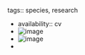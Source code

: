 tags:: species, research

- availability:: cv
- ![image](https://ipfs.io/ipfs/QmVoX1UVjEAxWWACna693g3Qr4R8TSaM9SxdpBMgB5Ckn9)
- ![image](https://ipfs.io/ipfs/QmP8NQS4Arw6oF9LW5tKGoAgztuU1duCqE4kT96PY4JjxW)
-